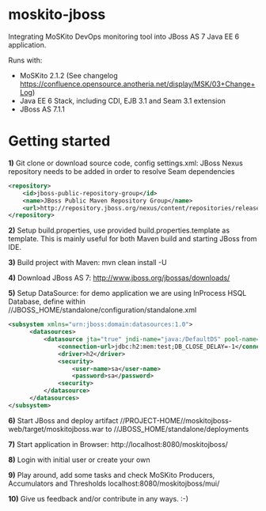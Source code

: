 moskito-jboss
=============

Integrating MoSKito DevOps monitoring tool into JBoss AS 7 Java EE 6 application.

Runs with:
* MoSKito 2.1.2 (See changelog https://confluence.opensource.anotheria.net/display/MSK/03+Change+Log)
* Java EE 6 Stack, including CDI, EJB 3.1 and Seam 3.1 extension
* JBoss AS 7.1.1

Getting started 
===============

**1)** Git clone or download source code, config settings.xml: JBoss Nexus repository needs to be added in order to resolve Seam dependencies
```XML
<repository>
    <id>jboss-public-repository-group</id>
    <name>JBoss Public Maven Repository Group</name>
    <url>http://repository.jboss.org/nexus/content/repositories/releases</url>
</repository>
```

**2)** Setup build.properties, use provided build.properties.template as template. This is mainly useful for both Maven build and starting JBoss from IDE.

**3)** Build project with Maven: mvn clean install -U

**4)** Download JBoss AS 7: http://www.jboss.org/jbossas/downloads/

**5)** Setup DataSource: for demo application we are using InProcess HSQL Database, define within //JBOSS_HOME/standalone/configuration/standalone.xml
```XML
<subsystem xmlns="urn:jboss:domain:datasources:1.0">
      <datasources>
          <datasource jta="true" jndi-name="java:/DefaultDS" pool-name="H2DS" enabled="true" use-java-context="true">
              <connection-url>jdbc:h2:mem:test;DB_CLOSE_DELAY=-1</connection-url>
              <driver>h2</driver>
              <security>
                  <user-name>sa</user-name>
                  <password>sa</password>
              <security>
          </datasource>
      </datasources>
</subsystem>
```

**6)** Start JBoss and deploy artifact //PROJECT-HOME//moskitojboss-web/target/moskitojboss.war to //JBOSS_HOME/standalone/deployments

**7)** Start application in Browser: http://localhost:8080/moskitojboss/

**8)** Login with initial user or create your own

**9)** Play around, add some tasks and check MoSKito Producers, Accumulators and Thresholds localhost:8080/moskitojboss/mui/

**10)** Give us feedback and/or contribute in any ways. :-)

